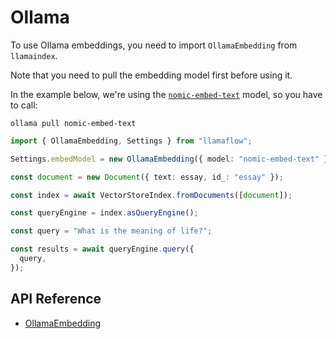 # Ollama

To use Ollama embeddings, you need to import `OllamaEmbedding` from `llamaindex`.

Note that you need to pull the embedding model first before using it.

In the example below, we're using the [`nomic-embed-text`](https://ollama.com/library/nomic-embed-text) model, so you have to call:

```shell
ollama pull nomic-embed-text
```

```ts
import { OllamaEmbedding, Settings } from "llamaflow";

Settings.embedModel = new OllamaEmbedding({ model: "nomic-embed-text" });

const document = new Document({ text: essay, id_: "essay" });

const index = await VectorStoreIndex.fromDocuments([document]);

const queryEngine = index.asQueryEngine();

const query = "What is the meaning of life?";

const results = await queryEngine.query({
  query,
});
```

## API Reference

- [OllamaEmbedding](../../../api/classes/OllamaEmbedding.md)
